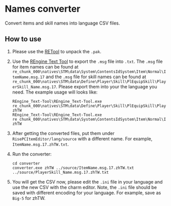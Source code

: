 # Names converter

Convert items and skill names into language CSV files.

## How to use

1. Please use the [RETool](https://github.com/mhvuze/MonsterHunterRiseModding/wiki/Tool-Collection#file-containers) to unpack the `.pak`.
2. Use the [REngine Text Tool](https://zenhax.com/viewtopic.php?t=13337) to export the `.msg` file into `.txt`. The `.msg` file for item names can be found at `re_chunk_000\natives\STM\data\System\ContentsIdSystem\Item\Normal\ItemName.msg.17` and the `.msg` file for skill names can be found at `re_chunk_000\natives\STM\data\Define\Player\Skill\PlEquipSkill\PlayerSkill_Name.msg.17`. Please export them into your the language you need. The example usage will looks like:

   ```
   REngine_Text-Tool\REngine_Text-Tool.exe re_chunk_000\natives\STM\data\Define\Player\Skill\PlEquipSkill\PlayerSkill_Name.msg.17 zhTW
   REngine_Text-Tool\REngine_Text-Tool.exe re_chunk_000\natives\STM\data\System\ContentsIdSystem\Item\Normal\ItemName.msg.17 zhTW
   ```
3. After getting the converted files, put them under `RisePCItemEditor/lang/source` with a different name. For example, `ItemName.msg.17.zhTW.txt`.
4. Run the converter:
   ```
   cd converter
   converter.exe zhTW ../source/ItemName.msg.17.zhTW.txt ../source/PlayerSkill_Name.msg.17.zhTW.txt
   ```
5. You will get the CSV now, please edit the `.ini` file in your language and use the new CSV with the charm editor. Note, the `.ini` file should be saved with different encoding for your language. For example, save as `Big-5` for zhTW.
